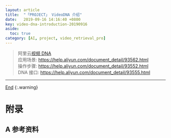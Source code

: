 ```yaml
---
layout: article
title:  "「PROJECT」 VideoDNA 介绍"
date:   2019-09-16 14:16:40 +0800
key: video-dna-introduction-20190916
aside:
  toc: true
category: [AI, project, video_retrieval_pro]
---
```

<span id='head'></span>  
>阿里云[视频 DNA](https://ai.aliyun.com/vi/dna)    
应用场景: <https://help.aliyun.com/document_detail/93562.html>     
操作步骤: <https://help.aliyun.com/document_detail/93552.html>     
DNA 接口: <https://help.aliyun.com/document_detail/93555.html>     


<!--more-->


-------------------  
[End](#head)
{:.warning}  


# 附录
## A 参考资料
